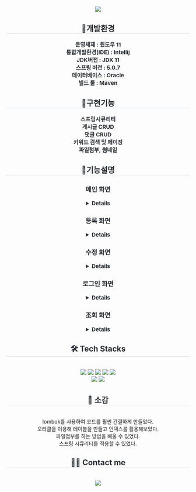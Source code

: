 <div align= "center">
    <img src="https://capsule-render.vercel.app/api?type=soft&color=gradient&height=180&text=Hello%20World!&animation=fadeIn&fontColor=ffffff&fontSize=70" />
    </div>
    <div align= "center"> 
    <h2 style="border-bottom: 1px solid #d8dee4; color: #282d33;"> 🐶개발환경 </h2>  
    <div style="font-weight: 700; font-size: 15px; text-align: center; color: #282d33;"> 운영체제 : 윈도우 11<br></li>통합개발환경(IDE) : Intellij<br></li>JDK버전 : JDK 11<br></li>스프링 버전 : 5.0.7<br></li>데이터베이스 : Oracle<br></li>빌드 툴 : Maven<br> </div> 
    </div>
    <div align= "center"> 
    <h2 style="border-bottom: 1px solid #d8dee4; color: #282d33;"> 🧸구현기능 </h2>  
    <div style="font-weight: 700; font-size: 15px; text-align: center; color: #282d33;">
    스프링시큐리티<br>
    게시글 CRUD<br>
    댓글 CRUD<br>
    키워드 검색 및 페이징<br>
    파일첨부, 썸네일<br>
   </div> 
    <div align= "center"> 
    <h2 style="border-bottom: 1px solid #d8dee4; color: #282d33;"> 🌹기능설명 </h2>  
    <div style="font-weight: 700; font-size: 15px; text-align: center; color: #282d33;">
    <h3>메인 화면</h3> 
  <details><img src="https://github.com/DevelopIsHobby/SpringBoard/assets/107912101/1ba50979-7435-48e7-875d-2d78d0882925">
    <h4>메인 화면 기능 요약</h4>
    페이징<br>
    게시글 덧글 수 확인<br>
    키워드 검색</details>
    <h3>등록 화면</h3>
    <details><img src="https://github.com/DevelopIsHobby/SpringBoard/assets/107912101/91230af4-de24-4106-8bc4-cce7cf07524f">
    <h4>등록 화면 기능 요약</h4>
      오직 읽을 수만 있음<br>
    파일 첨부 기능 구현</details>
  <h3>수정 화면</h3>
  <details><img src="https://github.com/DevelopIsHobby/SpringBoard/assets/107912101/2d5f5de6-4174-450b-b39d-b34203640005">
   <h4>수정 화면 기능 요약</h4>
   수정버튼 클릭 -> 게시글 수정<br>
   제거버튼 클릭 -> 게시글 제거<br>
   목록버튼 클릭 -> 이전화면으로 복귀<br>
   파일 첨부 및 삭제 가능
    </details>

   <h3>로그인 화면</h3>
      <details>
        <img src="https://github.com/DevelopIsHobby/SpringBoard/assets/107912101/2ed0f240-74bc-42fb-92ff-49713fadc4e4">
        <h4>스프링 시큐리티 활용</h4>
        자동로그인 기능(Remember-me 클릭시 로그인 상태 유지)</details>
      
  <h3>조회 화면</h3>
    <details><img src="https://github.com/DevelopIsHobby/SpringBoard/assets/107912101/b7feeef7-af33-43a5-b159-14d95ed8b461">
    <h4>조회 화면 요약</h4>
    자신이 작성한 게시글의 경우만 수정, 삭제 가능<br><b>위 화면은 로그인을 하지 않은채 접근 한 경우임</b><br>
    로그인을 해야만 댓글 작성 가능<br>
    댓글 CRUD(댓글을 클릭하면 수정 및 삭제 가능)<br>
  <h5>댓글 클릭시</h5>
    <details>    <img src="https://github.com/DevelopIsHobby/SpringBoard/assets/107912101/dc5382e1-670b-450c-8f72-1c7613638447">
    <b>로그인한 사용자만 댓글 CRUD 가능</b>
    </details>
      
  <h6>이미지 파일 클릭시 확대</h6>
     <details><img src="https://github.com/DevelopIsHobby/SpringBoard/assets/107912101/46da5466-fb99-4aaf-bef5-dc8ebd58aa3a"><br><b>다시 한번 클릭하면 사라짐</b></details>
  <h6>이미지 파일이 아닐경우 다른 이미지 사용</h6>
    <details><img src="https://github.com/DevelopIsHobby/SpringBoard/assets/107912101/31395d07-404b-4e1d-8f9a-80511891899a"><br><b>파일 이름 클릭하면 다운로드 진행</b></details>
  </details>

   </div>
   </div> 
    </div>
    <div align= "center">
    <h2 style="border-bottom: 1px solid #d8dee4; color: #282d33;"> 🛠️ Tech Stacks </h2> <br> 
    <div style="margin: 0 auto; text-align: center;" align= "center"> <img src="https://img.shields.io/badge/Java-007396?style=plastic&logo=Java&logoColor=white">
          <img src="https://img.shields.io/badge/Spring-6DB33F?style=plastic&logo=Spring&logoColor=white">
          <img src="https://img.shields.io/badge/Oracle-F80000?style=plastic&logo=Oracle&logoColor=white">
          <img src="https://img.shields.io/badge/Javascript-F7DF1E?style=plastic&logo=Javascript&logoColor=white">
          <img src="https://img.shields.io/badge/jQuery-0769AD?style=plastic&logo=jQuery&logoColor=white">
          <br/><img src="https://img.shields.io/badge/HTML5-E34F26?style=plastic&logo=HTML5&logoColor=white">
          <img src="https://img.shields.io/badge/Bootstrap-7952B3?style=plastic&logo=Bootstrap&logoColor=white">
          </div>
    </div>
    <div align= "center">
     <h2 style="border-bottom: 1px solid #d8dee4; color: #282d33;"> 🥲 소감 </h2> <br> 
    lombok를 사용하여 코드를 훨씬 간결하게 만들었다.<br>
    오라클을 이용해 테이블을 만들고 인덱스를 활용해보았다.<br>
    파일첨부를 하는 방법을 배울 수 있었다.<br>
    스프링 시큐리티를 적용할 수 있었다.<br>
    </div> 
    <div align= "center">
    <h2 style="border-bottom: 1px solid #d8dee4; color: #282d33;"> 🧑‍💻 Contact me </h2> <br> 
    <div align= "center"> <a href=https://www.notion.so/05ab0f771bb5433faebb8061defc48c4?pvs=4> <img src="https://img.shields.io/badge/Notion-000000?style=plastic&logo=Notion&logoColor=white&link=https://www.notion.so/05ab0f771bb5433faebb8061defc48c4?pvs=4"> </a>
          </div>  <br> 
    <div align= "center">  </div> 
    </div>


   
